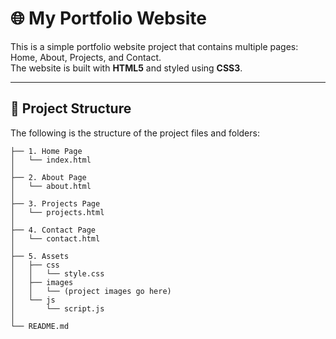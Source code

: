 # 🌐 My Portfolio Website  

This is a simple portfolio website project that contains multiple pages: Home, About, Projects, and Contact.  
The website is built with **HTML5** and styled using **CSS3**.  

---

## 📂 Project Structure  

The following is the structure of the project files and folders:  

```plaintext
├── 1. Home Page
│   └── index.html
│
├── 2. About Page
│   └── about.html
│
├── 3. Projects Page
│   └── projects.html
│
├── 4. Contact Page
│   └── contact.html
│
├── 5. Assets
│   ├── css
│   │   └── style.css
│   ├── images
│   │   └── (project images go here)
│   └── js
│       └── script.js
│
└── README.md
